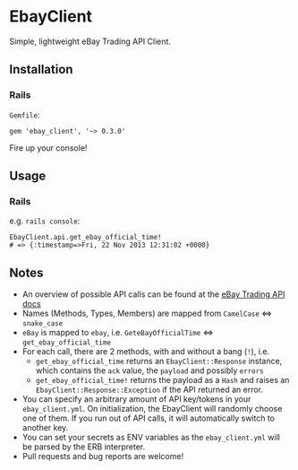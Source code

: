 EbayClient
==========

Simple, lightweight eBay Trading API Client.

Installation
------------

### Rails

`Gemfile`:

    gem 'ebay_client', '~> 0.3.0'

Fire up your console!

Usage
-----

### Rails

e.g. `rails console`:

    EbayClient.api.get_ebay_official_time!
    # => {:timestamp=>Fri, 22 Nov 2013 12:31:02 +0000}

Notes
-----
* An overview of possible API calls can be found at the
  [eBay Trading API docs](https://developer.ebay.com/devzone/xml/docs/Reference/eBay/index.html)
* Names (Methods, Types, Members) are mapped from `CamelCase` \<=\> `snake_case`
* `eBay` is mapped to `ebay`, i.e. `GeteBayOfficialTime` \<=\>
  `get_ebay_official_time`
* For each call, there are 2 methods, with and without a bang (`!`), i.e.  
    * `get_ebay_official_time` returns an `EbayClient::Response`
      instance, which contains the `ack` value, the `payload` and possibly
      `errors`
    * `get_ebay_official_time!` returns the payload as a `Hash` and raises
      an `EbayClient::Response::Exception` if the API returned an error.
* You can specify an arbitrary amount of API key/tokens in your
  `ebay_client.yml`. On initialization, the EbayClient will randomly
  choose one of them. If you run out of API calls, it will automatically
  switch to another key.
* You can set your secrets as ENV variables as the `ebay_client.yml` will be parsed
  by the ERB interpreter.
* Pull requests and bug reports are welcome!
